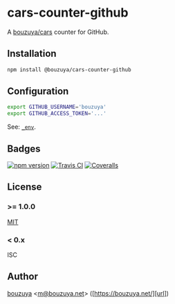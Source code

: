 # cars-counter-github

A [bouzuya/cars][] counter for GitHub.

## Installation

```bash
npm install @bouzuya/cars-counter-github
```

## Configuration

```bash
export GITHUB_USERNAME='bouzuya'
export GITHUB_ACCESS_TOKEN='...'
```

See: [`_env`](_env).

## Badges

[![npm version][npm-badge-url]][npm-url]
[![Travis CI][travisci-badge-url]][travisci-url]
[![Coveralls][coveralls-badge-url]][coveralls-url]

[coveralls-badge-url]: https://img.shields.io/coveralls/github/bouzuya/cars-counter-github.svg
[coveralls-url]: https://coveralls.io/github/bouzuya/cars-counter-github
[npm-badge-url]: https://img.shields.io/npm/v/bouzuya/cars-counter-github.svg
[npm-url]: https://www.npmjs.com/package/@bouzuya/cars-counter-github
[travisci-badge-url]: https://img.shields.io/travis/bouzuya/cars-counter-github.svg
[travisci-url]: https://travis-ci.org/bouzuya/cars-counter-github

## License

### >= 1.0.0

[MIT](LICENSE)

### < 0.x

ISC

## Author

[bouzuya][user] &lt;[m@bouzuya.net][email]&gt; ([https://bouzuya.net/][url])

[user]: https://github.com/bouzuya
[email]: mailto:m@bouzuya.net
[url]: https://bouzuya.net/
[bouzuya/cars]: https://github.com/bouzuya/cars
